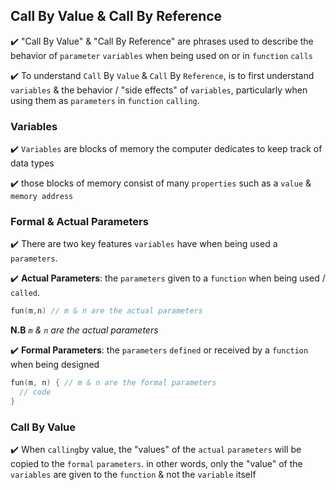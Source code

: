 ## Call By Value & Call By Reference
:heavy_check_mark: "Call By Value" & "Call By Reference" are phrases used to describe the behavior of 
```parameter``` ```variables``` when being used on or in ```function``` ```calls```

:heavy_check_mark: To understand ```Call``` By ```Value``` & ```Call``` By ```Reference```, is to first understand ```variables``` & the behavior / "side effects" of ```variables```, particularly when using them as ```parameters``` in ```function``` ```calling```. 

### Variables
:heavy_check_mark: ```Variables``` are blocks of memory the computer dedicates to keep track of data types

:heavy_check_mark: those blocks of memory consist of many ```properties``` such as a ```value``` &  ```memory address```

### Formal & Actual Parameters
:heavy_check_mark: There are two key features ```variables``` have when being used a ```parameters```.

:heavy_check_mark: <b>Actual Parameters</b>: the ```parameters``` given to a ```function``` when being used / ```called```.
 ```c
 fun(m,n) // m & n are the actual parameters
 ```

<b>N.B</b> _```m``` & ```n``` are the actual parameters_

:heavy_check_mark: <b>Formal Parameters</b>: the ```parameters``` ```defined``` or received by a ```function``` when being designed
```c
fun(m, n) { // m & n are the formal parameters
  // code 
} 
 ```
 
 ### Call By Value
 :heavy_check_mark: When ```calling```by value, the "values" of the ```actual``` ```parameters``` will be copied to the ```formal``` ```parameters```. 
 in other words, only the "value" of the ```variables``` are given to  the ```function``` & not the ```variable``` itself